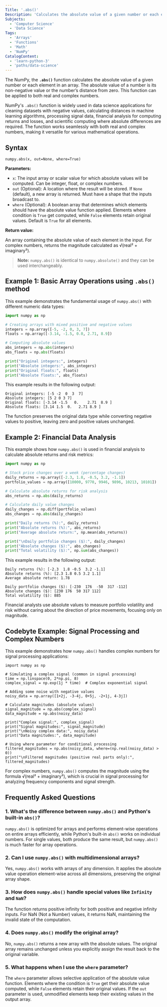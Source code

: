 ```yaml
---
Title: '.abs()'
Description: 'Calculates the absolute value of a given number or each element in an array.'
Subjects:
  - 'Computer Science'
  - 'Data Science'
Tags:
  - 'Arrays'
  - 'Functions'
  - 'Math'
  - 'NumPy'
CatalogContent:
  - 'learn-python-3'
  - 'paths/data-science'
---
```


The NumPy, the **`.abs()`** function calculates the absolute value of a given number or each element in an array. The absolute value of a number is its non-negative value or the number’s distance from zero. This function can be applied to both real and complex numbers.

NumPy's `.abs()` function is widely used in data science applications for cleaning datasets with negative values, calculating distances in machine learning algorithms, processing signal data, financial analysis for computing returns and losses, and scientific computing where absolute differences are required. The function works seamlessly with both real and complex numbers, making it versatile for various mathematical operations.

## Syntax

```pseudo
numpy.abs(x, out=None, where=True)
```

**Parameters:**

- `x`: The input array or scalar value for which absolute values will be computed. Can be integer, float, or complex numbers.
- `out` (Optional): A location where the result will be stored. If `None` (default), a new array is returned. Must have a shape that the inputs broadcast to.
- `where` (Optional): A boolean array that determines which elements should have the absolute value function applied. Elements where condition is `True` get computed, while `False` elements retain original values. Default is `True` for all elements.

**Return value:**

An array containing the absolute value of each element in the input. For complex numbers, returns the magnitude calculated as √(real² + imaginary²).

> **Note:** `numpy.abs()` is identical to `numpy.absolute()` and they can be used interchangeably.

## Example 1: Basic Array Operations using `.abs()` method

This example demonstrates the fundamental usage of `numpy.abs()` with different numeric data types:

```py
import numpy as np

# Creating arrays with mixed positive and negative values
integers = np.array([-5, -2, 0, 3, 7])
floats = np.array([-3.14, -1.5, 0.0, 2.71, 8.9])

# Computing absolute values
abs_integers = np.abs(integers)
abs_floats = np.abs(floats)

print("Original integers:", integers)
print("Absolute integers:", abs_integers)
print("Original floats:", floats)
print("Absolute floats:", abs_floats)
```

This example results in the following output:

```shell
Original integers: [-5 -2  0  3  7]
Absolute integers: [5 2 0 3 7]
Original floats: [-3.14 -1.5   0.    2.71  8.9 ]
Absolute floats: [3.14 1.5  0.   2.71 8.9 ]
```

The function preserves the original data type while converting negative values to positive, leaving zero and positive values unchanged.

## Example 2: Financial Data Analysis

This example shows how `numpy.abs()` is used in financial analysis to calculate absolute returns and risk metrics:

```py
import numpy as np

# Stock price changes over a week (percentage changes)
daily_returns = np.array([-2.3, 1.8, -0.5, 3.2, -1.1])
portfolio_values = np.array([10000, 9770, 9946, 9896, 10213, 10101])

# Calculate absolute returns for risk analysis
abs_returns = np.abs(daily_returns)

# Calculate daily value changes
daily_changes = np.diff(portfolio_values)
abs_changes = np.abs(daily_changes)

print("Daily returns (%):", daily_returns)
print("Absolute returns (%):", abs_returns)
print("Average absolute return:", np.mean(abs_returns))

print("\nDaily portfolio changes ($):", daily_changes)
print("Absolute changes ($):", abs_changes)
print("Total volatility ($):", np.sum(abs_changes))
```

This example results in the following output:

```shell
Daily returns (%): [-2.3  1.8 -0.5  3.2 -1.1]
Absolute returns (%): [2.3 1.8 0.5 3.2 1.1]
Average absolute return: 1.78

Daily portfolio changes ($): [-230  176  -50  317 -112]
Absolute changes ($): [230 176  50 317 112]
Total volatility ($): 885
```

Financial analysts use absolute values to measure portfolio volatility and risk without caring about the direction of price movements, focusing only on magnitude.

## Codebyte Example: Signal Processing and Complex Numbers

This example demonstrates how `numpy.abs()` handles complex numbers for signal processing applications:

```codebyte/python
import numpy as np

# Simulating a complex signal (common in signal processing)
time = np.linspace(0, 2*np.pi, 8)
complex_signal = np.exp(1j * time)  # Complex exponential signal

# Adding some noise with negative values
noisy_data = np.array([1+2j, -3-4j, 0+5j, -2+1j, 4-3j])

# Calculate magnitudes (absolute values)
signal_magnitude = np.abs(complex_signal)
data_magnitude = np.abs(noisy_data)

print("Complex signal:", complex_signal)
print("Signal magnitudes:", signal_magnitude)
print("\nNoisy complex data:", noisy_data)
print("Data magnitudes:", data_magnitude)

# Using where parameter for conditional processing
filtered_magnitudes = np.abs(noisy_data, where=(np.real(noisy_data) > 0))
print("\nFiltered magnitudes (positive real parts only):", filtered_magnitudes)
```

For complex numbers, `numpy.abs()` computes the magnitude using the formula √(real² + imaginary²), which is crucial in signal processing for analyzing frequency components and signal strength.

## Frequently Asked Questions

### 1. What's the difference between `numpy.abs()` and Python's built-in `abs()`?

`numpy.abs()` is optimized for arrays and performs element-wise operations on entire arrays efficiently, while Python's built-in `abs()` works on individual numbers. For single values, both produce the same result, but `numpy.abs()` is much faster for array operations.

### 2. Can I use `numpy.abs()` with multidimensional arrays?

Yes, `numpy.abs()` works with arrays of any dimension. It applies the absolute value operation element-wise across all dimensions, preserving the original array shape.

### 3. How does `numpy.abs()` handle special values like `Infinity` and `NaN`?

The function returns positive infinity for both positive and negative infinity inputs. For NaN (Not a Number) values, it returns NaN, maintaining the invalid state of the computation.

### 4. Does `numpy.abs()` modify the original array?

No, `numpy.abs()` returns a new array with the absolute values. The original array remains unchanged unless you explicitly assign the result back to the original variable.

### 5. What happens when I use the `where` parameter?

The `where` parameter allows selective application of the absolute value function. Elements where the condition is `True` get their absolute value computed, while `False` elements retain their original values. If the `out` parameter is used, unmodified elements keep their existing values in the output array.
